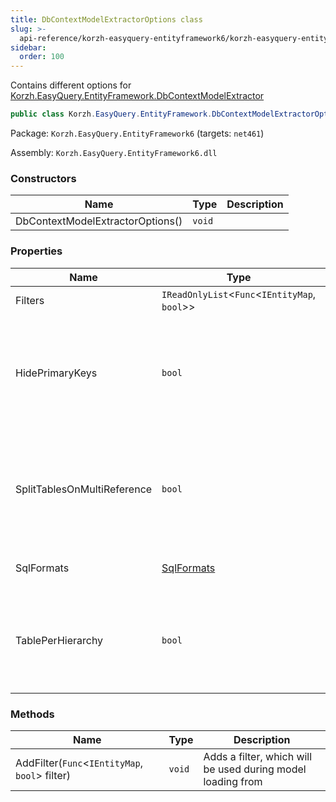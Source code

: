 ```yaml
---
title: DbContextModelExtractorOptions class
slug: >-
  api-reference/korzh-easyquery-entityframework6/korzh-easyquery-entityframework-namespace/dbcontextmodelextractoroptions-class
sidebar:
  order: 100
---
```


Contains different options for [Korzh.EasyQuery.EntityFramework.DbContextModelExtractor](///easyquery/docs/api-reference/korzh-easyquery-entityframework6/korzh-easyquery-entityframework-namespace/dbcontextmodelextractor-class)
```csharp
public class Korzh.EasyQuery.EntityFramework.DbContextModelExtractorOptions

```
Package: `Korzh.EasyQuery.EntityFramework6` (targets: `net461`)

Assembly: `Korzh.EasyQuery.EntityFramework6.dll`

### Constructors

| Name | Type | Description | 
| --- | --- | --- | 
| DbContextModelExtractorOptions() | `void` |  | 


### Properties

| Name | Type | Description | 
| --- | --- | --- | 
| Filters | `IReadOnlyList`&lt;`Func`&lt;`IEntityMap`, `bool`&gt;&gt; | The Filtes | 
| HidePrimaryKeys | `bool` | Gets or sets a value indicating whether we need to hide primary key fields in the data model. | 
| SplitTablesOnMultiReference | `bool` | Split one table on two (or more) if there are multi-references between two tables | 
| SqlFormats | [SqlFormats](///easyquery/docs/api-reference/korzh-easyquery-db/korzh-easyquery-db-namespace/sqlformats-class) | Gets or sets the SQL formats. | 
| TablePerHierarchy | `bool` | If true, add one table for each entity derived from one abstract type | 


### Methods

| Name | Type | Description | 
| --- | --- | --- | 
| AddFilter(`Func`&lt;`IEntityMap`, `bool`&gt; filter) | `void` | Adds a filter, which will be used during model loading from <see cref="!:DbContext" /> |

